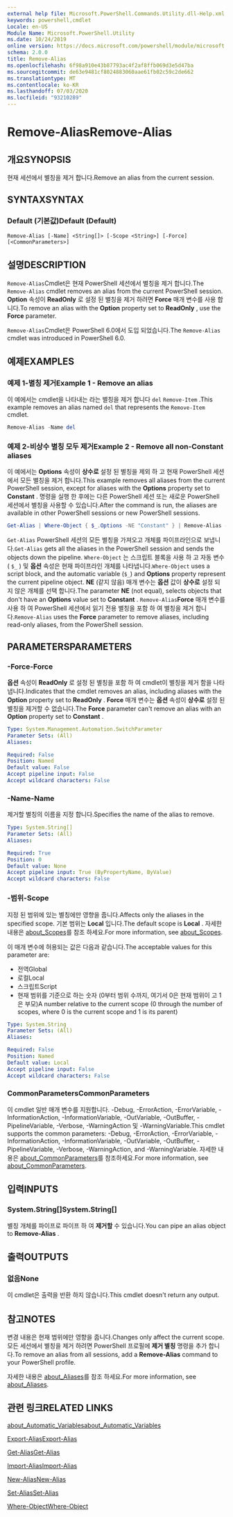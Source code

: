 ```yaml
---
external help file: Microsoft.PowerShell.Commands.Utility.dll-Help.xml
keywords: powershell,cmdlet
Locale: en-US
Module Name: Microsoft.PowerShell.Utility
ms.date: 10/24/2019
online version: https://docs.microsoft.com/powershell/module/microsoft.powershell.utility/remove-alias?view=powershell-7&WT.mc_id=ps-gethelp
schema: 2.0.0
title: Remove-Alias
ms.openlocfilehash: 6f98a910e43b87793ac4f2af8ffb069d3e5d47ba
ms.sourcegitcommit: de63e9481cf8024883060aae61fb02c59c2de662
ms.translationtype: MT
ms.contentlocale: ko-KR
ms.lasthandoff: 07/03/2020
ms.locfileid: "93210289"
---
```

# <span data-ttu-id="56689-103">Remove-Alias</span><span class="sxs-lookup"><span data-stu-id="56689-103">Remove-Alias</span></span>

## <span data-ttu-id="56689-104">개요</span><span class="sxs-lookup"><span data-stu-id="56689-104">SYNOPSIS</span></span>
<span data-ttu-id="56689-105">현재 세션에서 별칭을 제거 합니다.</span><span class="sxs-lookup"><span data-stu-id="56689-105">Remove an alias from the current session.</span></span>

## <span data-ttu-id="56689-106">SYNTAX</span><span class="sxs-lookup"><span data-stu-id="56689-106">SYNTAX</span></span>

### <span data-ttu-id="56689-107">Default (기본값)</span><span class="sxs-lookup"><span data-stu-id="56689-107">Default (Default)</span></span>

```
Remove-Alias [-Name] <String[]> [-Scope <String>] [-Force] [<CommonParameters>]
```

## <span data-ttu-id="56689-108">설명</span><span class="sxs-lookup"><span data-stu-id="56689-108">DESCRIPTION</span></span>

<span data-ttu-id="56689-109">`Remove-Alias`Cmdlet은 현재 PowerShell 세션에서 별칭을 제거 합니다.</span><span class="sxs-lookup"><span data-stu-id="56689-109">The `Remove-Alias` cmdlet removes an alias from the current PowerShell session.</span></span> <span data-ttu-id="56689-110">**Option** 속성이 **ReadOnly** 로 설정 된 별칭을 제거 하려면 **Force** 매개 변수를 사용 합니다.</span><span class="sxs-lookup"><span data-stu-id="56689-110">To remove an alias with the **Option** property set to **ReadOnly** , use the **Force** parameter.</span></span>

<span data-ttu-id="56689-111">`Remove-Alias`Cmdlet은 PowerShell 6.0에서 도입 되었습니다.</span><span class="sxs-lookup"><span data-stu-id="56689-111">The `Remove-Alias` cmdlet was introduced in PowerShell 6.0.</span></span>

## <span data-ttu-id="56689-112">예제</span><span class="sxs-lookup"><span data-stu-id="56689-112">EXAMPLES</span></span>

### <span data-ttu-id="56689-113">예제 1-별칭 제거</span><span class="sxs-lookup"><span data-stu-id="56689-113">Example 1 - Remove an alias</span></span>

<span data-ttu-id="56689-114">이 예에서는 cmdlet을 나타내는 라는 별칭을 제거 합니다 `del` `Remove-Item` .</span><span class="sxs-lookup"><span data-stu-id="56689-114">This example removes an alias named `del` that represents the `Remove-Item` cmdlet.</span></span>

```powershell
Remove-Alias -Name del
```

### <span data-ttu-id="56689-115">예제 2-비상수 별칭 모두 제거</span><span class="sxs-lookup"><span data-stu-id="56689-115">Example 2 - Remove all non-Constant aliases</span></span>

<span data-ttu-id="56689-116">이 예에서는 **Options** 속성이 **상수로** 설정 된 별칭을 제외 하 고 현재 PowerShell 세션에서 모든 별칭을 제거 합니다.</span><span class="sxs-lookup"><span data-stu-id="56689-116">This example removes all aliases from the current PowerShell session, except for aliases with the **Options** property set to **Constant** .</span></span> <span data-ttu-id="56689-117">명령을 실행 한 후에는 다른 PowerShell 세션 또는 새로운 PowerShell 세션에서 별칭을 사용할 수 있습니다.</span><span class="sxs-lookup"><span data-stu-id="56689-117">After the command is run, the aliases are available in other PowerShell sessions or new PowerShell sessions.</span></span>

```powershell
Get-Alias | Where-Object { $_.Options -NE "Constant" } | Remove-Alias -Force
```

<span data-ttu-id="56689-118">`Get-Alias` PowerShell 세션의 모든 별칭을 가져오고 개체를 파이프라인으로 보냅니다.</span><span class="sxs-lookup"><span data-stu-id="56689-118">`Get-Alias` gets all the aliases in the PowerShell session and sends the objects down the pipeline.</span></span>
<span data-ttu-id="56689-119">`Where-Object` 는 스크립트 블록을 사용 하 고 자동 변수 ( `$_` ) 및 **옵션** 속성은 현재 파이프라인 개체를 나타냅니다.</span><span class="sxs-lookup"><span data-stu-id="56689-119">`Where-Object` uses a script block, and the automatic variable (`$_`) and **Options** property represent the current pipeline object.</span></span> <span data-ttu-id="56689-120">**NE** (같지 않음) 매개 변수는 **옵션** 값이 **상수로** 설정 되지 않은 개체를 선택 합니다.</span><span class="sxs-lookup"><span data-stu-id="56689-120">The parameter **NE** (not equal), selects objects that don't have an **Options** value set to **Constant** .</span></span> <span data-ttu-id="56689-121">`Remove-Alias`**Force** 매개 변수를 사용 하 여 PowerShell 세션에서 읽기 전용 별칭을 포함 하 여 별칭을 제거 합니다.</span><span class="sxs-lookup"><span data-stu-id="56689-121">`Remove-Alias` uses the **Force** parameter to remove aliases, including read-only aliases, from the PowerShell session.</span></span>

## <span data-ttu-id="56689-122">PARAMETERS</span><span class="sxs-lookup"><span data-stu-id="56689-122">PARAMETERS</span></span>

### <span data-ttu-id="56689-123">-Force</span><span class="sxs-lookup"><span data-stu-id="56689-123">-Force</span></span>

<span data-ttu-id="56689-124">**옵션** 속성이 **ReadOnly** 로 설정 된 별칭을 포함 하 여 cmdlet이 별칭을 제거 함을 나타냅니다.</span><span class="sxs-lookup"><span data-stu-id="56689-124">Indicates that the cmdlet removes an alias, including aliases with the **Option** property set to **ReadOnly** .</span></span> <span data-ttu-id="56689-125">**Force** 매개 변수는 **옵션** 속성이 **상수로** 설정 된 별칭을 제거할 수 없습니다.</span><span class="sxs-lookup"><span data-stu-id="56689-125">The **Force** parameter can't remove an alias with an **Option** property set to **Constant** .</span></span>

```yaml
Type: System.Management.Automation.SwitchParameter
Parameter Sets: (All)
Aliases:

Required: False
Position: Named
Default value: False
Accept pipeline input: False
Accept wildcard characters: False
```

### <span data-ttu-id="56689-126">-Name</span><span class="sxs-lookup"><span data-stu-id="56689-126">-Name</span></span>

<span data-ttu-id="56689-127">제거할 별칭의 이름을 지정 합니다.</span><span class="sxs-lookup"><span data-stu-id="56689-127">Specifies the name of the alias to remove.</span></span>

```yaml
Type: System.String[]
Parameter Sets: (All)
Aliases:

Required: True
Position: 0
Default value: None
Accept pipeline input: True (ByPropertyName, ByValue)
Accept wildcard characters: False
```

### <span data-ttu-id="56689-128">-범위</span><span class="sxs-lookup"><span data-stu-id="56689-128">-Scope</span></span>

<span data-ttu-id="56689-129">지정 된 범위에 있는 별칭에만 영향을 줍니다.</span><span class="sxs-lookup"><span data-stu-id="56689-129">Affects only the aliases in the specified scope.</span></span> <span data-ttu-id="56689-130">기본 범위는 **Local** 입니다.</span><span class="sxs-lookup"><span data-stu-id="56689-130">The default scope is **Local** .</span></span> <span data-ttu-id="56689-131">자세한 내용은 [about_Scopes](../microsoft.powershell.core/about/about_scopes.md)를 참조 하세요.</span><span class="sxs-lookup"><span data-stu-id="56689-131">For more information, see [about_Scopes](../microsoft.powershell.core/about/about_scopes.md).</span></span>

<span data-ttu-id="56689-132">이 매개 변수에 허용되는 값은 다음과 같습니다.</span><span class="sxs-lookup"><span data-stu-id="56689-132">The acceptable values for this parameter are:</span></span>

- <span data-ttu-id="56689-133">전역</span><span class="sxs-lookup"><span data-stu-id="56689-133">Global</span></span>
- <span data-ttu-id="56689-134">로컬</span><span class="sxs-lookup"><span data-stu-id="56689-134">Local</span></span>
- <span data-ttu-id="56689-135">스크립트</span><span class="sxs-lookup"><span data-stu-id="56689-135">Script</span></span>
- <span data-ttu-id="56689-136">현재 범위를 기준으로 하는 숫자 (0부터 범위 수까지, 여기서 0은 현재 범위이 고 1은 부모)</span><span class="sxs-lookup"><span data-stu-id="56689-136">A number relative to the current scope (0 through the number of scopes, where 0 is the current scope and 1 is its parent)</span></span>

```yaml
Type: System.String
Parameter Sets: (All)
Aliases:

Required: False
Position: Named
Default value: Local
Accept pipeline input: False
Accept wildcard characters: False
```

### <span data-ttu-id="56689-137">CommonParameters</span><span class="sxs-lookup"><span data-stu-id="56689-137">CommonParameters</span></span>

<span data-ttu-id="56689-138">이 cmdlet 일반 매개 변수를 지원합니다. -Debug, -ErrorAction, -ErrorVariable, -InformationAction, -InformationVariable, -OutVariable, -OutBuffer, -PipelineVariable, -Verbose, -WarningAction 및 -WarningVariable.</span><span class="sxs-lookup"><span data-stu-id="56689-138">This cmdlet supports the common parameters: -Debug, -ErrorAction, -ErrorVariable, -InformationAction, -InformationVariable, -OutVariable, -OutBuffer, -PipelineVariable, -Verbose, -WarningAction, and -WarningVariable.</span></span> <span data-ttu-id="56689-139">자세한 내용은 [about_CommonParameters](https://go.microsoft.com/fwlink/?LinkID=113216)를 참조하세요.</span><span class="sxs-lookup"><span data-stu-id="56689-139">For more information, see [about_CommonParameters](https://go.microsoft.com/fwlink/?LinkID=113216).</span></span>

## <span data-ttu-id="56689-140">입력</span><span class="sxs-lookup"><span data-stu-id="56689-140">INPUTS</span></span>

### <span data-ttu-id="56689-141">System.String[]</span><span class="sxs-lookup"><span data-stu-id="56689-141">System.String[]</span></span>

<span data-ttu-id="56689-142">별칭 개체를 파이프로 파이프 하 여 **제거할** 수 있습니다.</span><span class="sxs-lookup"><span data-stu-id="56689-142">You can pipe an alias object to **Remove-Alias** .</span></span>

## <span data-ttu-id="56689-143">출력</span><span class="sxs-lookup"><span data-stu-id="56689-143">OUTPUTS</span></span>

### <span data-ttu-id="56689-144">없음</span><span class="sxs-lookup"><span data-stu-id="56689-144">None</span></span>

<span data-ttu-id="56689-145">이 cmdlet은 출력을 반환 하지 않습니다.</span><span class="sxs-lookup"><span data-stu-id="56689-145">This cmdlet doesn't return any output.</span></span>

## <span data-ttu-id="56689-146">참고</span><span class="sxs-lookup"><span data-stu-id="56689-146">NOTES</span></span>

<span data-ttu-id="56689-147">변경 내용은 현재 범위에만 영향을 줍니다.</span><span class="sxs-lookup"><span data-stu-id="56689-147">Changes only affect the current scope.</span></span> <span data-ttu-id="56689-148">모든 세션에서 별칭을 제거 하려면 PowerShell 프로필에 **제거 별칭** 명령을 추가 합니다.</span><span class="sxs-lookup"><span data-stu-id="56689-148">To remove an alias from all sessions, add a **Remove-Alias** command to your PowerShell profile.</span></span>

<span data-ttu-id="56689-149">자세한 내용은 [about_Aliases](../microsoft.powershell.core/about/about_aliases.md)를 참조 하세요.</span><span class="sxs-lookup"><span data-stu-id="56689-149">For more information, see [about_Aliases](../microsoft.powershell.core/about/about_aliases.md).</span></span>

## <span data-ttu-id="56689-150">관련 링크</span><span class="sxs-lookup"><span data-stu-id="56689-150">RELATED LINKS</span></span>

[<span data-ttu-id="56689-151">about_Automatic_Variables</span><span class="sxs-lookup"><span data-stu-id="56689-151">about_Automatic_Variables</span></span>](../Microsoft.PowerShell.Core/About/about_Automatic_Variables.md)

[<span data-ttu-id="56689-152">Export-Alias</span><span class="sxs-lookup"><span data-stu-id="56689-152">Export-Alias</span></span>](Export-Alias.md)

[<span data-ttu-id="56689-153">Get-Alias</span><span class="sxs-lookup"><span data-stu-id="56689-153">Get-Alias</span></span>](Get-Alias.md)

[<span data-ttu-id="56689-154">Import-Alias</span><span class="sxs-lookup"><span data-stu-id="56689-154">Import-Alias</span></span>](Import-Alias.md)

[<span data-ttu-id="56689-155">New-Alias</span><span class="sxs-lookup"><span data-stu-id="56689-155">New-Alias</span></span>](New-Alias.md)

[<span data-ttu-id="56689-156">Set-Alias</span><span class="sxs-lookup"><span data-stu-id="56689-156">Set-Alias</span></span>](Set-Alias.md)

[<span data-ttu-id="56689-157">Where-Object</span><span class="sxs-lookup"><span data-stu-id="56689-157">Where-Object</span></span>](../Microsoft.PowerShell.Core/Where-Object.md)
